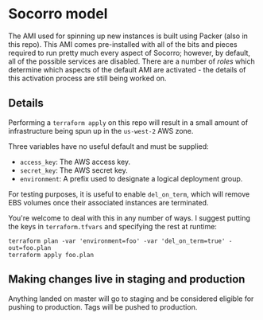 # Socorro model

The AMI used for spinning up new instances is built using Packer (also in this
repo).  This AMI comes pre-installed with all of the bits and pieces required
to run pretty much every aspect of Socorro; however, by default, all of the
possible services are disabled.  There are a number of *roles* which determine
which aspects of the default AMI are activated - the details of this activation
process are still being worked on.

## Details

Performing a `terraform apply` on this repo will result in a small amount of
infrastructure being spun up in the `us-west-2` AWS zone.

Three variables have no useful default and must be supplied:
* `access_key`: The AWS access key.
* `secret_key`: The AWS secret key.
* `environment`: A prefix used to designate a logical deployment group.

For testing purposes, it is useful to enable `del_on_term`, which will remove
EBS volumes once their associated instances are terminated.

You're welcome to deal with this in any number of ways. I suggest putting the
keys in `terraform.tfvars` and specifying the rest at runtime:

```
terraform plan -var 'environment=foo' -var 'del_on_term=true' -out=foo.plan
terraform apply foo.plan
```

## Making changes live in staging and production

Anything landed on master will go to staging and be considered eligible for
pushing to production. Tags will be pushed to production.
